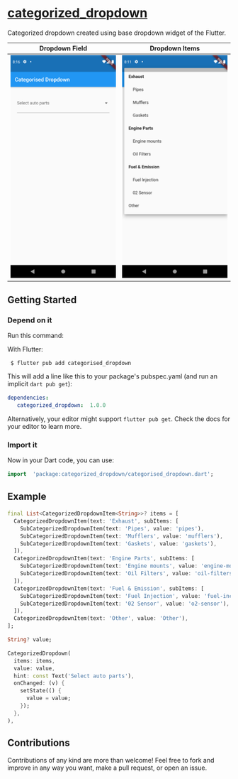 # [categorized_dropdown](https://pub.dev/packages/categorized_dropdown)

Categorized dropdown created using base dropdown widget of the Flutter.
  



Dropdown Field             |  Dropdown Items
:-------------------------:|:-------------------------:
<img  src="https://github.com/buraktabn/categorized_dropdown/blob/main/images/dropdown-field.png?raw=true"  width="300" /> |  <img  src="https://github.com/buraktabn/categorized_dropdown/blob/main/images/dropdown-items.png?raw=true"  width="300" />


  

## Getting Started

  
### Depend on it

Run this command:

With Flutter:

```shell
 $ flutter pub add categorised_dropdown
```
This will add a line like this to your package's pubspec.yaml (and run an implicit  `dart pub get`):
```yaml
dependencies:
   categorized_dropdown:  1.0.0
```
Alternatively, your editor might support  `flutter pub get`. Check the docs for your editor to learn more.
  

### Import it

Now in your Dart code, you can use:

  

```dart
import  'package:categorized_dropdown/categorised_dropdown.dart';
```

## Example

```dart
final List<CategorizedDropdownItem<String>>? items = [
  CategorizedDropdownItem(text: 'Exhaust', subItems: [
    SubCategorizedDropdownItem(text: 'Pipes', value: 'pipes'),
    SubCategorizedDropdownItem(text: 'Mufflers', value: 'mufflers'),
    SubCategorizedDropdownItem(text: 'Gaskets', value: 'gaskets'),
  ]),
  CategorizedDropdownItem(text: 'Engine Parts', subItems: [
    SubCategorizedDropdownItem(text: 'Engine mounts', value: 'engine-mounts'),
    SubCategorizedDropdownItem(text: 'Oil Filters', value: 'oil-filters'),
  ]),
  CategorizedDropdownItem(text: 'Fuel & Emission', subItems: [
    SubCategorizedDropdownItem(text: 'Fuel Injection', value: 'fuel-incection'),
    SubCategorizedDropdownItem(text: '02 Sensor', value: 'o2-sensor'),
  ]),
  CategorizedDropdownItem(text: 'Other', value: 'Other'),
];
```
```dart
String? value;
```
```dart
CategorizedDropdown(
  items: items,
  value: value,
  hint: const Text('Select auto parts'),
  onChanged: (v) {
    setState(() {
      value = value;
    });
  },
),
```

## Contributions

 
Contributions of any kind are more than welcome! Feel free to fork and improve in any way you want, make a pull request, or open an issue.

